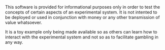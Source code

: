 This software is provided for informational purposes only in order to test the concepts of certain aspects of an experimental system. It is not intented to be deployed or used in conjunction with money or any other transmission of value whatsoever. 

It is a toy example only being made available so as others can learn how to interact with the experimental system and not so as to facilitate gambling in any way. 

